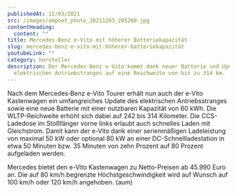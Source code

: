 ```yaml
---
publishedAt: 12/03/2021
src: /images/ampnet_photo_20211203_205260.jpg
contentHeading:
  content: ""
title: Mercedes-Benz e-Vito mit höherer Batteriekapazität
slug: mercedes-benz-e-vito-mit-höherer-batteriekapazität
youtubeLink: ""
category: hersteller
description: Der Mercedes-Benz e-Vito kommt dank neuer Batterie und Update des
  elektrischen Antriebstranges auf eine Reichweite von bis zu 314 km.
---
```

Nach dem Mercedes‑Benz e-Vito Tourer erhält nun auch der e-Vito Kastenwagen ein umfangreiches Update des elektrischen Antriebsstranges sowie eine neue Batterie mit einer nutzbaren Kapazität von 60 kWh. Die WLTP-Reichweite erhöht sich dabei auf 242 bis 314 Kilometer. Die CCS-Ladedose im Stoßfänger vorne links erlaubt auch schnelles Laden mit Gleichstrom. Damit kann der e-Vito dank einer serienmäßigen Ladeleistung von maximal 50 kW oder optional 80 kW an einer DC-Schnellladestation in etwa 50 Minuten bzw. 35 Minuten von zehn Prozent auf 80 Prozent aufgeladen werden.

Mercedes bietet den e-Vito Kastenwagen zu Netto-Preisen ab 45.990 Euro an. Die auf 80 km/h begrenzte Höchstgeschwindigkeit wird auf Wunsch auf 100 km/h oder 120 km/h angehoben. (aum)